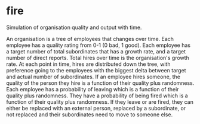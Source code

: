 # fire

Simulation of organisation quality and output with time.

An organisation is a tree of employees that changes over time. Each employee has
a quality rating from 0-1 (0 bad, 1 good). Each employee has a target number of
total subordinates that has a growth rate, and a target number of direct
reports. Total hires over time is the organisation's growth rate. At each point
in time, hires are distributed down the tree, with preference going to the
employees with the biggest delta between target and actual number of
subordinates. If an employee hires someone, the quality of the person they hire
is a function of their quality plus randomness. Each employee has a probability
of leaving which is a function of their quality plus randomness. They have a
probability of being fired which is a function of their quality plus randomness.
If they leave or are fired, they can either be replaced with an external person,
replaced by a subordinate, or not replaced and their subordinates need to move
to someone else.
